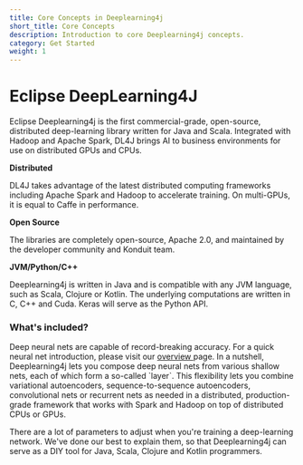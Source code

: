 ```yaml
---
title: Core Concepts in Deeplearning4j
short_title: Core Concepts
description: Introduction to core Deeplearning4j concepts.
category: Get Started
weight: 1
---
```


# Eclipse DeepLearning4J

Eclipse Deeplearning4j is the first commercial-grade, open-source, distributed deep-learning library written for Java and Scala. Integrated with Hadoop and Apache Spark, DL4J brings AI to business environments for use on distributed GPUs and CPUs.

**Distributed**

DL4J takes advantage of the latest distributed computing frameworks including Apache Spark and Hadoop to accelerate training. On multi-GPUs, it is equal to Caffe in performance.

**Open Source**

The libraries are completely open-source, Apache 2.0, and maintained by the developer community and Konduit team.

**JVM/Python/C++**

Deeplearning4j is written in Java and is compatible with any JVM language, such as Scala, Clojure or Kotlin. The underlying computations are written in C, C++ and Cuda. Keras will serve as the Python API.

### What's included?

Deep neural nets are capable of record-breaking accuracy. For a quick neural net introduction, please visit our [overview ](getting-started/core-concepts.md)page. In a nutshell, Deeplearning4j lets you compose deep neural nets from various shallow nets, each of which form a so-called \`layer\`. This flexibility lets you combine variational autoencoders, sequence-to-sequence autoencoders, convolutional nets or recurrent nets as needed in a distributed, production-grade framework that works with Spark and Hadoop on top of distributed CPUs or GPUs.

There are a lot of parameters to adjust when you're training a deep-learning network. We've done our best to explain them, so that Deeplearning4j can serve as a DIY tool for Java, Scala, Clojure and Kotlin programmers.  


